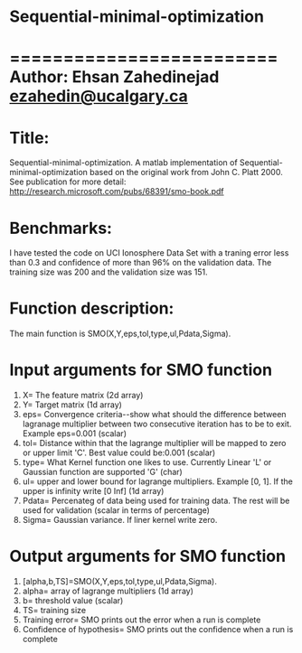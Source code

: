# Sequential-minimal-optimization
=========================
Author: Ehsan Zahedinejad ezahedin@ucalgary.ca
=========================

Title:
=========================
Sequential-minimal-optimization. A matlab implementation of Sequential-minimal-optimization based on the original work from
John C. Platt 2000. See publication for more detail: http://research.microsoft.com/pubs/68391/smo-book.pdf

Benchmarks:
=========================
I have tested the code on UCI Ionosphere Data Set with a traning error less than 0.3 and confidence of more than 96% on the validation data. The training size was 200 and the validation size was 151.


Function description:
============================================
The main function is SMO(X,Y,eps,tol,type,ul,Pdata,Sigma).

Input arguments for SMO function
===========================================
1. X= The feature matrix (2d array)
2. Y= Target matrix (1d array)
3. eps= Convergence criteria--show what should the difference between lagranage multiplier between two consecutive iteration has to be to exit. Example eps=0.001 (scalar)
4. tol= Distance within that the lagrange multiplier will be mapped to zero or upper limit 'C'. Best value could be:0.001 (scalar)
5. type= What Kernel function one likes to use. Currently Linear 'L' or Gaussian function are supported 'G' (char)
6. ul= upper and lower bound for lagrange multipliers. Example [0, 1]. If the upper is infinity write [0 Inf] (1d array) 
7. Pdata= Percenateg of data being used for training data. The rest will be used for validation (scalar in terms of percentage)
8. Sigma= Gaussian variance. If liner kernel write zero. 

Output arguments for SMO function
===========================================
1. [alpha,b,TS]=SMO(X,Y,eps,tol,type,ul,Pdata,Sigma).
2. alpha= array of lagrange multipliers (1d array)
3. b= threshold value (scalar)
4. TS= training size
5. Training error= SMO prints out the error when a run is complete
6. Confidence of hypothesis= SMO prints out the confidence when a run is complete


